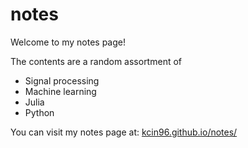 # notes
Welcome to my notes page! 

The contents are a random assortment of
* Signal processing
* Machine learning
* Julia
* Python

You can visit my notes page at: 
[kcin96.github.io/notes/](https://kcin96.github.io/notes/)
